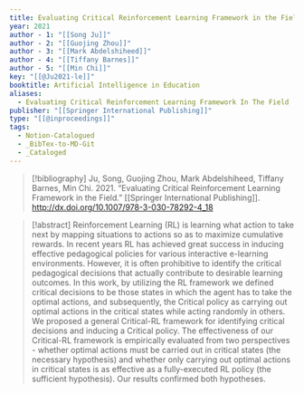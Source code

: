 ```yaml
---
title: Evaluating Critical Reinforcement Learning Framework in the Field
year: 2021
author - 1: "[[Song Ju]]"
author - 2: "[[Guojing Zhou]]"
author - 3: "[[Mark Abdelshiheed]]"
author - 4: "[[Tiffany Barnes]]"
author - 5: "[[Min Chi]]"
key: "[[@Ju2021-le]]"
booktitle: Artificial Intelligence in Education
aliases:
  - Evaluating Critical Reinforcement Learning Framework In The Field
publisher: "[[Springer International Publishing]]"
type: "[[@inproceedings]]"
tags:
  - Notion-Catalogued
  - _BibTex-to-MD-Git
  - _Cataloged
---
```


> [!bibliography]
> Ju, Song, Guojing Zhou, Mark Abdelshiheed, Tiffany Barnes, Min Chi. 2021. “Evaluating Critical Reinforcement Learning Framework in the Field.” [[Springer International Publishing]]. http://dx.doi.org/10.1007/978-3-030-78292-4_18

> [!abstract]
> Reinforcement Learning (RL) is learning what action to take next by mapping situations to actions so as to maximize cumulative rewards. In recent years RL has achieved great success in inducing effective pedagogical policies for various interactive e-learning environments. However, it is often prohibitive to identify the critical pedagogical decisions that actually contribute to desirable learning outcomes. In this work, by utilizing the RL framework we defined critical decisions to be those states in which the agent has to take the optimal actions, and subsequently, the Critical policy as carrying out optimal actions in the critical states while acting randomly in others. We proposed a general Critical-RL framework for identifying critical decisions and inducing a Critical policy. The effectiveness of our Critical-RL framework is empirically evaluated from two perspectives -  whether optimal actions must be carried out in critical states (the necessary hypothesis) and whether only carrying out optimal actions in critical states is as effective as a fully-executed RL policy (the sufficient hypothesis). Our results confirmed both hypotheses.